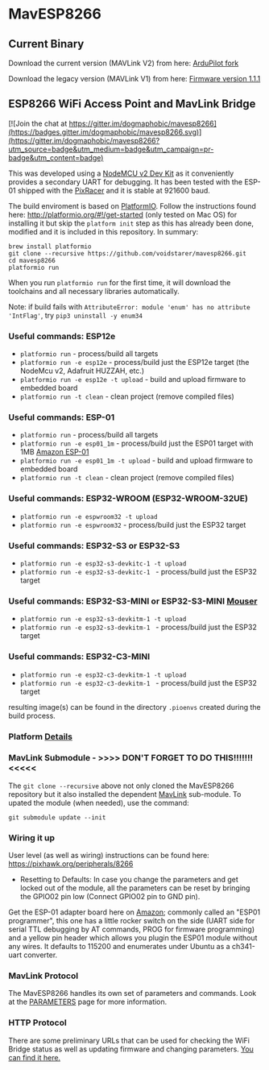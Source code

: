 # MavESP8266

## Current Binary

Download the current version (MAVLink V2) from here: [ArduPilot fork](https://firmware.ardupilot.org/Tools/MAVESP8266/latest/)

Download the legacy version (MAVLink V1) from here: [Firmware version 1.1.1](http://www.grubba.com/mavesp8266/firmware-1.1.1.bin)

## ESP8266 WiFi Access Point and MavLink Bridge

[![Join the chat at https://gitter.im/dogmaphobic/mavesp8266](https://badges.gitter.im/dogmaphobic/mavesp8266.svg)](https://gitter.im/dogmaphobic/mavesp8266?utm_source=badge&utm_medium=badge&utm_campaign=pr-badge&utm_content=badge)

This was developed using a [NodeMCU v2 Dev Kit](http://www.seeedstudio.com/depot/NodeMCU-v2-Lua-based-ESP8266-development-kit-p-2415.html) as it conveniently provides a secondary UART for debugging. It has been tested with the ESP-01 shipped with the [PixRacer](https://pixhawk.org/modules/pixracer) and it is stable at 921600 baud.

The build enviroment is based on [PlatformIO](http://platformio.org). Follow the instructions found here: http://platformio.org/#!/get-started (only tested on Mac OS) for installing it but skip the ```platform init``` step as this has already been done, modified and it is included in this repository. In summary:

```
brew install platformio
git clone --recursive https://github.com/voidstarer/mavesp8266.git
cd mavesp8266
platformio run
```

When you run ```platformio run``` for the first time, it will download the toolchains and all necessary libraries automatically.

Note: if build fails with `AttributeError: module 'enum' has no attribute 'IntFlag'`, try `pip3 uninstall -y enum34`

### Useful commands: ESP12e

* ```platformio run``` - process/build all targets
* ```platformio run -e esp12e``` - process/build just the ESP12e target (the NodeMcu v2, Adafruit HUZZAH, etc.)
* ```platformio run -e esp12e -t upload``` - build and upload firmware to embedded board
* ```platformio run -t clean``` - clean project (remove compiled files)

### Useful commands: ESP-01
* ```platformio run``` - process/build all targets
* ```platformio run -e esp01_1m``` - process/build just the ESP01 target with 1MB [Amazon ESP-01](https://www.amazon.com/gp/product/B01EA3UJJ4)
* ```platformio run -e esp01_1m -t upload``` - build and upload firmware to embedded board
* ```platformio run -t clean``` - clean project (remove compiled files)

### Useful commands: ESP32-WROOM (ESP32-WROOM-32UE)

* ```platformio run -e espwroom32 -t upload```
* ```platformio run -e espwroom32``` - process/build just the ESP32 target

### Useful commands: ESP32-S3 or ESP32-S3
* ```platformio run -e esp32-s3-devkitc-1 -t upload```
* ```platformio run -e esp32-s3-devkitc-1 ``` - process/build just the ESP32 target

### Useful commands: ESP32-S3-MINI or ESP32-S3-MINI [Mouser](https://www.mouser.com/ProductDetail/356-ESP32S3DEVKTM1N8)
* ```platformio run -e esp32-s3-devkitm-1 -t upload```
* ```platformio run -e esp32-s3-devkitm-1 ``` - process/build just the ESP32 target

### Useful commands: ESP32-C3-MINI
* ```platformio run -e esp32-c3-devkitm-1 -t upload```
* ```platformio run -e esp32-c3-devkitm-1 ``` - process/build just the ESP32 target

 resulting image(s) can be found in the directory ```.pioenvs``` created during the build process.

### Platform [Details](https://github.com/RealFlightSystems/mavesp8266/wiki/Espressif-WLAN-Mavlink-Router-and-Bridge-Development)

### MavLink Submodule - >>>> DON'T FORGET TO DO THIS!!!!!!!  <<<<<

The ```git clone --recursive``` above not only cloned the MavESP8266 repository but it also installed the dependent [MavLink](https://github.com/mavlink/c_library) sub-module. To upated the module (when needed), use the command:

```git submodule update --init```

### Wiring it up

User level (as well as wiring) instructions can be found here: https://pixhawk.org/peripherals/8266

* Resetting to Defaults: In case you change the parameters and get locked out of the module, all the parameters can be reset by bringing the GPIO02 pin low (Connect GPIO02 pin to GND pin). 

Get the ESP-01 adapter board here on [Amazon](https://www.amazon.com/gp/product/B07Q17XJ36/); commonly called an "ESP01 programmer", this one has a little rocker switch on the side (UART side for serial TTL debugging by AT commands, PROG for firmware programming) and a yellow pin header which allows you plugin the ESP01 module without any wires. It defaults to 115200 and enumerates under Ubuntu as a ch341-uart converter. 

### MavLink Protocol

The MavESP8266 handles its own set of parameters and commands. Look at the [PARAMETERS](PARAMETERS.md) page for more information.

### HTTP Protocol

There are some preliminary URLs that can be used for checking the WiFi Bridge status as well as updating firmware and changing parameters. [You can find it here.](HTTP.md)
